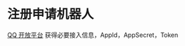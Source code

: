# 注册申请机器人

[QQ 开放平台](https://qqminiapp.cdn-go.cn/open-platform/5a0464bb/favicon.ico) 获得必要接入信息，AppId，AppSecret，Token
